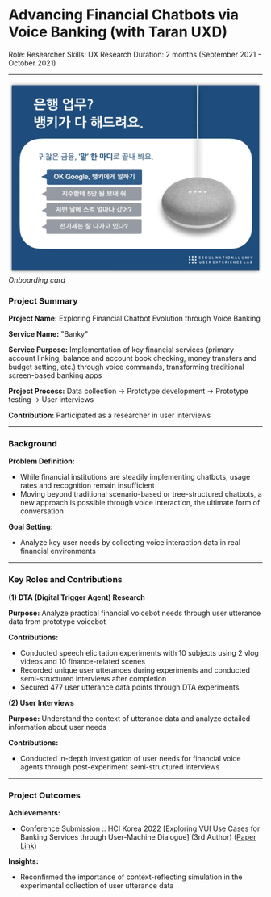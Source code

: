 # Advancing Financial Chatbots via Voice Banking (with Taran UXD)

Role: Researcher
Skills: UX Research
Duration: 2 months (September 2021 - October 2021)

---

![뱅키 프로젝트 이미지](/images/banky.png)
*Onboarding card*

### Project Summary

**Project Name:** Exploring Financial Chatbot Evolution through Voice Banking

**Service Name:** "Banky"

**Service Purpose:** Implementation of key financial services (primary account linking, balance and account book checking, money transfers and budget setting, etc.) through voice commands, transforming traditional screen-based banking apps

**Project Process:** Data collection → Prototype development → Prototype testing → User interviews

**Contribution:** Participated as a researcher in user interviews

---

### Background

**Problem Definition:**

- While financial institutions are steadily implementing chatbots, usage rates and recognition remain insufficient
- Moving beyond traditional scenario-based or tree-structured chatbots, a new approach is possible through voice interaction, the ultimate form of conversation

**Goal Setting:**

- Analyze key user needs by collecting voice interaction data in real financial environments

---

### **Key Roles and Contributions**

**(1) DTA (Digital Trigger Agent) Research**

**Purpose:** Analyze practical financial voicebot needs through user utterance data from prototype voicebot

**Contributions:**

- Conducted speech elicitation experiments with 10 subjects using 2 vlog videos and 10 finance-related scenes
- Recorded unique user utterances during experiments and conducted semi-structured interviews after completion
- Secured 477 user utterance data points through DTA experiments

**(2) User Interviews**

**Purpose:** Understand the context of utterance data and analyze detailed information about user needs

**Contributions:**

- Conducted in-depth investigation of user needs for financial voice agents through post-experiment semi-structured interviews

---

### Project Outcomes

**Achievements:**

- Conference Submission :: HCI Korea 2022 [Exploring VUI Use Cases for Banking Services through User-Machine Dialogue] (3rd Author) ([Paper Link](https://www.dbpia.co.kr/journal/articleDetail?nodeId=NODE11043832))

**Insights:**

- Reconfirmed the importance of context-reflecting simulation in the experimental collection of user utterance data